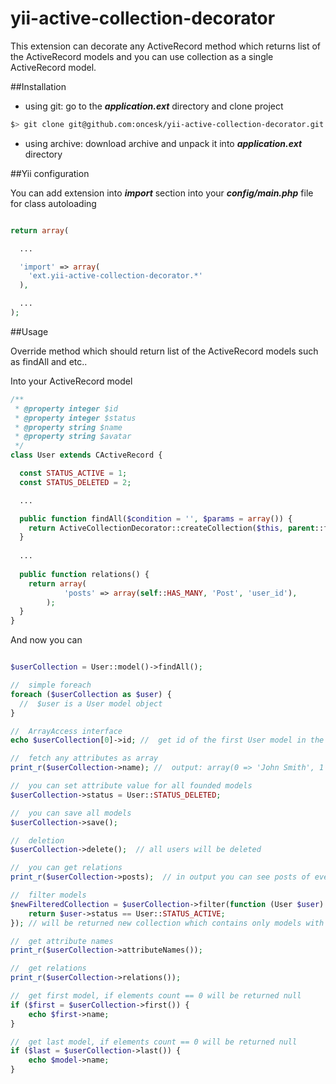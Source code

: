 yii-active-collection-decorator
===============================

This extension can decorate any ActiveRecord method which returns list of the ActiveRecord models and you can use collection as a single ActiveRecord model.

##Installation

 - using git: go to the ***application.ext*** directory and clone project<bR>

```bash
$> git clone git@github.com:oncesk/yii-active-collection-decorator.git
```
 - using archive: download archive and unpack it into ***application.ext*** directory

##Yii configuration

You can add extension into ***import*** section into your ***config/main.php*** file for class autoloading

```php

return array(

  ...

  'import' => array(
    'ext.yii-active-collection-decorator.*'
  ),

  ...
);

```

##Usage

Override method which should return list of the ActiveRecord models such as findAll and etc..

Into your ActiveRecord model

```php
/**
 * @property integer $id
 * @property integer $status
 * @property string $name
 * @property string $avatar
 */
class User extends CActiveRecord {

  const STATUS_ACTIVE = 1;
  const STATUS_DELETED = 2;

  ...

  public function findAll($condition = '', $params = array()) {
  	return ActiveCollectionDecorator::createCollection($this, parent::findAll($condition, $params));
  }
  
  ...
  
  public function relations() {
    return array(
			'posts' => array(self::HAS_MANY, 'Post', 'user_id'),
		);
  }
}

```

And now you can

```php

$userCollection = User::model()->findAll();

//  simple foreach
foreach ($userCollection as $user) {
  //  $user is a User model object
}

//  ArrayAccess interface
echo $userCollection[0]->id; //  get id of the first User model in the list of the models

//  fetch any attributes as array
print_r($userCollection->name); //  output: array(0 => 'John Smith', 1 => 'Sara Mitchel', ...)

//  you can set attribute value for all founded models
$userCollection->status = User::STATUS_DELETED;

//  you can save all models
$userCollection->save();

//  deletion
$userCollection->delete();  // all users will be deleted

//  you can get relations
print_r($userCollection->posts);  // in output you can see posts of every user

//  filter models
$newFilteredCollection = $userCollection->filter(function (User $user) {
	return $user->status == User::STATUS_ACTIVE;
}); // will be returned new collection which contains only models with active users

//  get attribute names
print_r($userCollection->attributeNames());

//  get relations
print_r($userCollection->relations());

//  get first model, if elements count == 0 will be returned null
if ($first = $userCollection->first()) {
	echo $first->name;
}

//  get last model, if elements count == 0 will be returned null
if ($last = $userCollection->last()) {
	echo $model->name;
}
```
